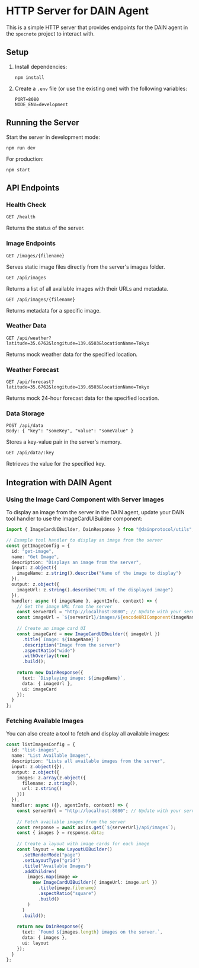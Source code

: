 # HTTP Server for DAIN Agent

This is a simple HTTP server that provides endpoints for the DAIN agent in the `specnote` project to interact with.

## Setup

1. Install dependencies:
   ```
   npm install
   ```

2. Create a `.env` file (or use the existing one) with the following variables:
   ```
   PORT=8080
   NODE_ENV=development
   ```

## Running the Server

Start the server in development mode:
```
npm run dev
```

For production:
```
npm start
```

## API Endpoints

### Health Check
```
GET /health
```
Returns the status of the server.

### Image Endpoints
```
GET /images/{filename}
```
Serves static image files directly from the server's images folder.

```
GET /api/images
```
Returns a list of all available images with their URLs and metadata.

```
GET /api/images/{filename}
```
Returns metadata for a specific image.

### Weather Data
```
GET /api/weather?latitude=35.6762&longitude=139.6503&locationName=Tokyo
```
Returns mock weather data for the specified location.

### Weather Forecast
```
GET /api/forecast?latitude=35.6762&longitude=139.6503&locationName=Tokyo
```
Returns mock 24-hour forecast data for the specified location.

### Data Storage
```
POST /api/data
Body: { "key": "someKey", "value": "someValue" }
```
Stores a key-value pair in the server's memory.

```
GET /api/data/:key
```
Retrieves the value for the specified key.

## Integration with DAIN Agent

### Using the Image Card Component with Server Images

To display an image from the server in the DAIN agent, update your DAIN tool handler to use the ImageCardUIBuilder component:

```typescript
import { ImageCardUIBuilder, DainResponse } from "@dainprotocol/utils";

// Example tool handler to display an image from the server
const getImageConfig = {
  id: "get-image",
  name: "Get Image",
  description: "Displays an image from the server",
  input: z.object({
    imageName: z.string().describe("Name of the image to display")
  }),
  output: z.object({
    imageUrl: z.string().describe("URL of the displayed image")
  }),
  handler: async ({ imageName }, agentInfo, context) => {
    // Get the image URL from the server
    const serverUrl = "http://localhost:8080"; // Update with your server URL
    const imageUrl = `${serverUrl}/images/${encodeURIComponent(imageName)}`;
    
    // Create an image card UI
    const imageCard = new ImageCardUIBuilder({ imageUrl })
      .title(`Image: ${imageName}`)
      .description("Image from the server")
      .aspectRatio("wide")
      .withOverlay(true)
      .build();
    
    return new DainResponse({
      text: `Displaying image: ${imageName}`,
      data: { imageUrl },
      ui: imageCard
    });
  }
};
```

### Fetching Available Images

You can also create a tool to fetch and display all available images:

```typescript
const listImagesConfig = {
  id: "list-images",
  name: "List Available Images",
  description: "Lists all available images from the server",
  input: z.object({}),
  output: z.object({
    images: z.array(z.object({
      filename: z.string(),
      url: z.string()
    }))
  }),
  handler: async ({}, agentInfo, context) => {
    const serverUrl = "http://localhost:8080"; // Update with your server URL
    
    // Fetch available images from the server
    const response = await axios.get(`${serverUrl}/api/images`);
    const { images } = response.data;
    
    // Create a layout with image cards for each image
    const layout = new LayoutUIBuilder()
      .setRenderMode("page")
      .setLayoutType("grid")
      .title("Available Images")
      .addChildren(
        images.map(image => 
          new ImageCardUIBuilder({ imageUrl: image.url })
            .title(image.filename)
            .aspectRatio("square")
            .build()
        )
      )
      .build();
    
    return new DainResponse({
      text: `Found ${images.length} images on the server.`,
      data: { images },
      ui: layout
    });
  }
};
``` 